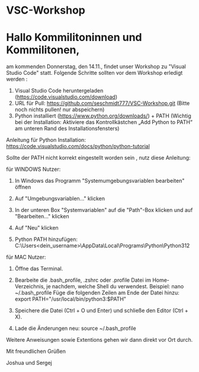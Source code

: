 # VSC-Workshop

# Hallo Kommilitoninnen und Kommilitonen,

am kommenden Donnerstag, den 14.11., findet unser Workshop zu "Visual Studio Code" statt.
Folgende Schritte sollten vor dem Workshop erledigt werden :

1. Visual Studio Code heruntergeladen (https://code.visualstudio.com/download)
2. URL für Pull: https://github.com/seschmidt777/VSC-Workshop.git (Bitte noch nichts pullen! nur abspeichern)
3. Python installiert (https://www.python.org/downloads/) + PATH (Wichtig bei der Installation: Aktiviere das Kontrollkästchen „Add Python to PATH“ am unteren Rand des Installationsfensters)

Anleitung für Python Installation: https://code.visualstudio.com/docs/python/python-tutorial

Sollte der PATH nicht korrekt eingestellt worden sein , nutz diese Anleitung:

für WINDOWS Nutzer:

   1. In Windows das Programm "Systemumgebungsvariablen bearbeiten" öffnen


   2. Auf "Umgebungsvariablen..." klicken


   3. In der unteren Box "Systemvariablen" auf die "Path"-Box klicken und auf "Bearbeiten..." klicken


   4. Auf "Neu" klicken

   6. Python PATH hinzufügen: C:\Users<dein_username>\AppData\Local\Programs\Python\Python312


für MAC Nutzer:


   1. Öffne das Terminal.
   
   3. Bearbeite die .bash_profile, .zshrc oder .profile Datei im Home-Verzeichnis, je nachdem, welche Shell du verwendest. Beispiel: nano ~/.bash_profile
   Füge die folgenden Zeilen am Ende der Datei hinzu: export PATH="/usr/local/bin/python3:$PATH"
   
   3. Speichere die Datei (Ctrl + O und Enter) und schließe den Editor (Ctrl + X).
   
   4. Lade die Änderungen neu: source ~/.bash_profile





Weitere Anweisungen sowie Extentions gehen wir dann direkt vor Ort durch. 




Mit freundlichen Grüßen

Joshua und Sergej
